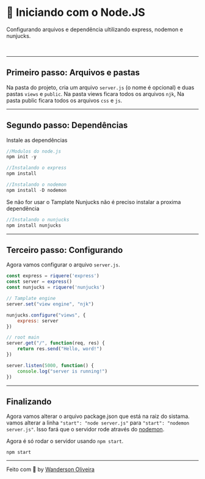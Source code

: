 
# 📝 Iniciando com o Node.JS

Configurando arquivos e dependência ultilizando express, nodemon e nunjucks.

<br>

---
## Primeiro passo: Arquivos e pastas

Na pasta do projeto, cria um arquivo `server.js` (o nome é opcional) e duas pastas `views` e `public`. Na pasta views ficara todos os arquivos `njk`, Na pasta public ficara todos os arquivos `css` e `js`.

---

## Segundo passo: Dependências

Instale as dependências

```js
//Modulos do node.js
npm init -y
```

```js
//Instalando o express
npm install 
```

```js
//Instalando o nodemon
npm install -D nodemon
```

Se não for usar o Tamplate Nunjucks não é preciso instalar a proxima dependência

```js
//Instalando o nunjucks
npm install nunjucks
```

---

## Terceiro passo: Configurando 

Agora vamos configurar o arquivo `server.js`.

```js
const express = riquere('express')
const server = express()
const nunjucks = riquere('nunjucks')

// Tamplate engine
server.set("view engine", "njk")

nunjucks.configure("views", {
    express: server
})

// root main
server.get("/", function(req, res) {
    return res.send("Hello, word!")
})

server.listen(5000, function() {
    console.log("server is running!")
})
```

---
## Finalizando
Agora vamos alterar o arquivo package.json que está na raiz do sistama. vamos alterar a linha   `"start": "node server.js"`   para   `"start": "nodemon server.js"`. Isso fará que o servidor rode através do [nodemon](https://nodemon.io/).


Agora é só rodar o servidor usando `npm start`.
```npm
npm start
```

---

Feito com :purple_heart: by [Wanderson Oliveira](https://github.com/wanderson1873)